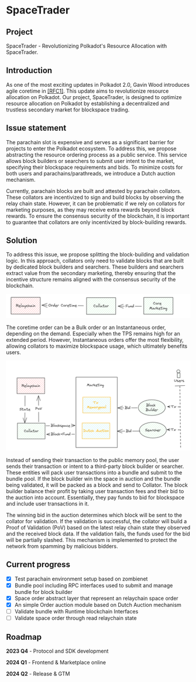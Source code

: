 # SpaceTrader

## Project

SpaceTrader - Revolutionizing Polkadot's Resource Allocation with SpaceTrader.

## Introduction

As one of the most exciting updates in Polkadot 2.0, Gavin Wood introduces agile coretime in [[RFC1]](https://github.com/polkadot-fellows/RFCs/blob/main/text/0001-agile-coretime.md). This update aims to revolutionize resource allocation on Polkadot. Our project, SpaceTrader, is designed to optimize resource allocation on Polkadot by establishing a decentralized and trustless secondary market for blockspace trading.

## Issue statement

The parachain slot is expensive and serves as a significant barrier for projects to enter the Polkadot ecosystem. To address this, we propose abstracting the resource ordering process as a public service. This service allows block builders or searchers to submit user intent to the market, specifying their blockspace requirements and bids. To minimize costs for both users and parachains/parathreads, we introduce a Dutch auction mechanism.

Currently, parachain blocks are built and attested by parachain collators. These collators are incentivized to sign and build blocks by observing the relay chain state. However, it can be problematic if we rely on collators for marketing purposes, as they may receive extra rewards beyond block rewards. To ensure the consensus security of the blockchain, it is important to guarantee that collators are only incentivized by block-building rewards.

## Solution

To address this issue, we propose splitting the block-building and validation logic. In this approach, collators only need to validate blocks that are built by dedicated block builders and searchers. These builders and searchers extract value from the secondary marketing, thereby ensuring that the incentive structure remains aligned with the consensus security of the blockchain.

![Solution](./images/solution.png)

The coretime order can be a Bulk order or an Instantaneous order, depending on the demand. Especially when the TPS remains high for an extended period. However, Instantaneous orders offer the most flexibility, allowing collators to maximize blockspace usage, which ultimately benefits users.

![Architecure](./images/architecture.png)

Instead of sending their transaction to the public memory pool, the user sends their transaction or intent to a third-party block builder or searcher. These entities will pack user transactions into a bundle and submit to the bundle pool. If the block builder win the space  in auction and the bundle being validated, it will be packed as a block and send to Collator. The block builder balance their profit by taking user transaction fees and their bid to the auction into account. Essentially, they pay funds to bid for blockspace and include user transactions in it.

The winning bid in the auction determines which block will be sent to the collator for validation. If the validation is successful, the collator will build a Proof of Validation (PoV) based on the latest relay chain state they observed and the received block data. If the validation fails, the funds used for the bid will be partially slashed. This mechanism is implemented to protect the network from spamming by malicious bidders.

## Current progress

- [x] Test parachain environment setup based on zombienet
- [x] Bundle pool including RPC interfaces used to submit and manage bundle for block builder
- [x] Space order abstract layer that represent an relaychain space order
- [x] An simple Order auction module based on Dutch Auction mechanism
- [ ] Validate bundle with Runtime blockchain Interfaces
- [ ] Validate space order through read relaychain state

## Roadmap

**2023 Q4** - Protocol and SDK development

**2024 Q1** - Frontend & Marketplace online

**2024 Q2** - Release & GTM
